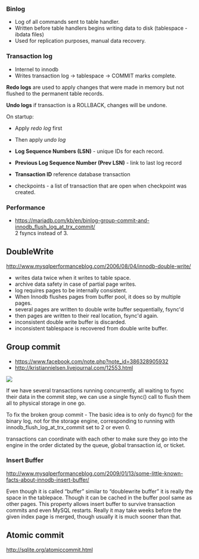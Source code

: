 ### Binlog

* Log of all commands sent to table handler.
* Written before table handlers begins writing data to disk (tablespace - ibdata files)
* Used for replication purposes, manual data recovery. 

### Transaction log

* Internel to innodb
* Writes transaction log -> tablespace -> COMMIT marks complete.

__Redo logs__ are used to apply changes that were made in memory but not flushed to the permanent table records.

__Undo logs__ if transaction is a ROLLBACK, changes will be undone.

On startup:
* Apply _redo log_ first
* Then apply _undo log_

* __Log Sequence Numbers (LSN)__ - unique IDs for each record.
* __Previous Log Sequence Number (Prev LSN)__ - link to last log record
* __Transaction ID__ reference database transaction
* checkpoints - a list of transaction that are open when checkpoint was created.

### Performance

* https://mariadb.com/kb/en/binlog-group-commit-and-innodb_flush_log_at_trx_commit/  
  2 fsyncs instead of 3.

## DoubleWrite

http://www.mysqlperformanceblog.com/2006/08/04/innodb-double-write/

- writes data twice when it writes to table space.
- archive data safety in case of partial page writes.
- log requires pages to be internally consistent. 
- When Innodb flushes pages from buffer pool, it does so by multiple pages.
- several pages are written to double write buffer sequentially, fsync'd
- then pages are written to their real location, fsync'd again.
- inconsistent double write buffer is discarded.
- inconsistent tablespace is recovered from double write buffer.

## Group commit 

- https://www.facebook.com/note.php?note_id=386328905932
- http://kristiannielsen.livejournal.com/12553.html

![](http://knielsen-hq.org/maria/fix-group-commit-1.png)

If we have several transactions running concurrently, all waiting to fsync their data in the commit step, we can use a single fsync() call to flush them all to physical storage in one go. 

To fix the broken group commit - The basic idea is to only do fsync() for the binary log, not for the storage engine, corresponding to running with innodb_flush_log_at_trx_commit set to 2 or even 0.

transactions can coordinate with each other to make sure they go into the engine in the order dictated by the queue, global transaction id, or ticket.

### Insert Buffer

http://www.mysqlperformanceblog.com/2009/01/13/some-little-known-facts-about-innodb-insert-buffer/

 Even though it is called “buffer” similar to “doublewrite buffer” it is really the space in the tablepace. Though it can be cached in the buffer pool same as other pages. This property allows insert buffer to survive transaction commits and even MySQL restarts. Really it may take weeks before the given index page is merged, though usually it is much sooner than that.


## Atomic commit

http://sqlite.org/atomiccommit.html
